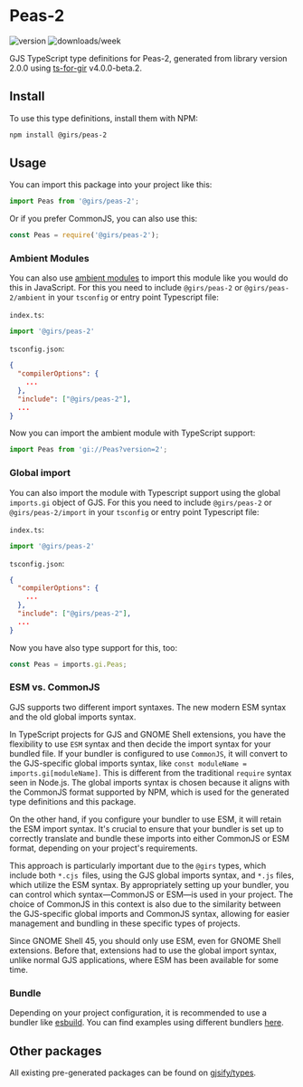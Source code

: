 
# Peas-2

![version](https://img.shields.io/npm/v/@girs/peas-2)
![downloads/week](https://img.shields.io/npm/dw/@girs/peas-2)


GJS TypeScript type definitions for Peas-2, generated from library version 2.0.0 using [ts-for-gir](https://github.com/gjsify/ts-for-gir) v4.0.0-beta.2.


## Install

To use this type definitions, install them with NPM:
```bash
npm install @girs/peas-2
```

## Usage

You can import this package into your project like this:
```ts
import Peas from '@girs/peas-2';
```

Or if you prefer CommonJS, you can also use this:
```ts
const Peas = require('@girs/peas-2');
```

### Ambient Modules

You can also use [ambient modules](https://github.com/gjsify/ts-for-gir/tree/main/packages/cli#ambient-modules) to import this module like you would do this in JavaScript.
For this you need to include `@girs/peas-2` or `@girs/peas-2/ambient` in your `tsconfig` or entry point Typescript file:

`index.ts`:
```ts
import '@girs/peas-2'
```

`tsconfig.json`:
```json
{
  "compilerOptions": {
    ...
  },
  "include": ["@girs/peas-2"],
  ...
}
```

Now you can import the ambient module with TypeScript support: 

```ts
import Peas from 'gi://Peas?version=2';
```

### Global import

You can also import the module with Typescript support using the global `imports.gi` object of GJS.
For this you need to include `@girs/peas-2` or `@girs/peas-2/import` in your `tsconfig` or entry point Typescript file:

`index.ts`:
```ts
import '@girs/peas-2'
```

`tsconfig.json`:
```json
{
  "compilerOptions": {
    ...
  },
  "include": ["@girs/peas-2"],
  ...
}
```

Now you have also type support for this, too:

```ts
const Peas = imports.gi.Peas;
```


### ESM vs. CommonJS

GJS supports two different import syntaxes. The new modern ESM syntax and the old global imports syntax.

In TypeScript projects for GJS and GNOME Shell extensions, you have the flexibility to use `ESM` syntax and then decide the import syntax for your bundled file. If your bundler is configured to use `CommonJS`, it will convert to the GJS-specific global imports syntax, like `const moduleName = imports.gi[moduleName]`. This is different from the traditional `require` syntax seen in Node.js. The global imports syntax is chosen because it aligns with the CommonJS format supported by NPM, which is used for the generated type definitions and this package.

On the other hand, if you configure your bundler to use ESM, it will retain the ESM import syntax. It's crucial to ensure that your bundler is set up to correctly translate and bundle these imports into either CommonJS or ESM format, depending on your project's requirements.

This approach is particularly important due to the `@girs` types, which include both `*.cjs `files, using the GJS global imports syntax, and `*.js` files, which utilize the ESM syntax. By appropriately setting up your bundler, you can control which syntax—CommonJS or ESM—is used in your project. The choice of CommonJS in this context is also due to the similarity between the GJS-specific global imports and CommonJS syntax, allowing for easier management and bundling in these specific types of projects.

Since GNOME Shell 45, you should only use ESM, even for GNOME Shell extensions. Before that, extensions had to use the global import syntax, unlike normal GJS applications, where ESM has been available for some time.

### Bundle

Depending on your project configuration, it is recommended to use a bundler like [esbuild](https://esbuild.github.io/). You can find examples using different bundlers [here](https://github.com/gjsify/ts-for-gir/tree/main/examples).

## Other packages

All existing pre-generated packages can be found on [gjsify/types](https://github.com/gjsify/types).

